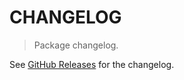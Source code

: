 # CHANGELOG

> Package changelog.

See [GitHub Releases](https://github.com/stdlib-js/utils-group/releases) for the changelog.